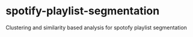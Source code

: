 # spotify-playlist-segmentation
Clustering and similarity based analysis for spotofy playlist segmentation
